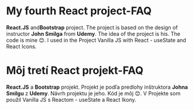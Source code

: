  <h1>My fourth React project-FAQ</h1>
 <p><strong>React.JS</strong> and<strong>Bootstrap</strong> project. The project is based on the design of instructor <strong>John Smilga</strong> from <strong>Udemy</strong>.
           The idea of the project is his. The code is mine 😊. I used in the Project Vanilla JS with React - useState and React Icons. 
        </p>
 
 
 
 <h1>Môj tretí React projekt-FAQ</h1>
  <p><strong>React.JS</strong> a <strong>Bootstrap</strong> projekt. Projekt je podľa predlohy inštruktora <strong>Johna Smilgu</strong> z <strong>Udemy</strong>.
          Návrh projektu je jeho. Kód je môj 😊. V Projekte som použil
          Vanilla JS s Reactom - useState a React Ikony. 
        </p>
